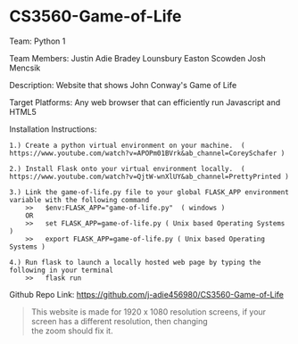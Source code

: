 # CS3560-Game-of-Life

Team:  Python 1

Team Members:  Justin Adie
               Bradey Lounsbury
	           Easton Scowden 
               Josh Mencsik

Description:   Website that shows John Conway's Game of Life

Target Platforms:  Any web browser that can efficiently run Javascript and HTML5

Installation Instructions:  
    
    1.) Create a python virtual environment on your machine.  ( https://www.youtube.com/watch?v=APOPm01BVrk&ab_channel=CoreySchafer )
   
    2.) Install Flask onto your virtual environment locally.  ( https://www.youtube.com/watch?v=QjtW-wnXlUY&ab_channel=PrettyPrinted )
   
    3.) Link the game-of-life.py file to your global FLASK_APP environment variable with the following command 
        >>   $env:FLASK_APP="game-of-life.py"  ( windows )
        OR
        >>   set FLASK_APP=game-of-life.py ( Unix based Operating Systems )
        >>   export FLASK_APP=game-of-life.py ( Unix based Operating Systems )
    
    4.) Run flask to launch a locally hosted web page by typing the following in your terminal
        >>   flask run 

Github Repo Link:  https://github.com/j-adie456980/CS3560-Game-of-Life

> This website is made for 1920 x 1080 resolution screens, if your screen has a different resolution, then changing  
> the zoom should fix it.